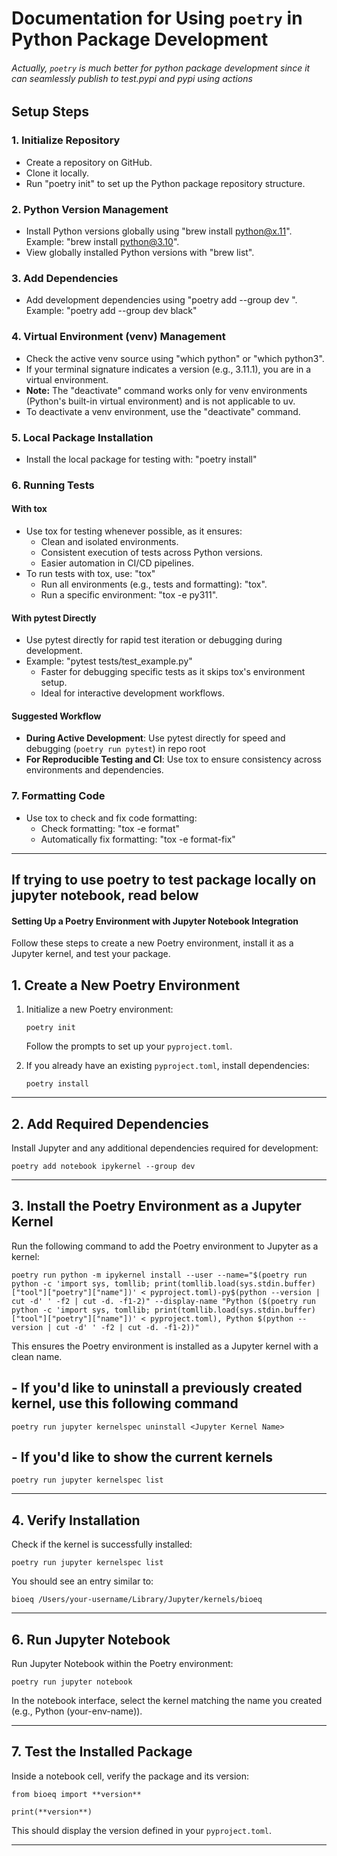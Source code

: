 # Documentation for Using `poetry` in Python Package Development

###### Actually, `poetry` is much better for python package development since it can seamlessly publish to test.pypi and pypi using actions

## Setup Steps

### 1. Initialize Repository

- Create a repository on GitHub.
- Clone it locally.
- Run "poetry init" to set up the Python package repository structure.

### 2. Python Version Management

- Install Python versions globally using "brew install python@x.11".
  Example: "brew install python@3.10".
- View globally installed Python versions with "brew list".

### 3. Add Dependencies

- Add development dependencies using "poetry add --group dev <deps>".
  Example: "poetry add --group dev black"

### 4. Virtual Environment (venv) Management

- Check the active venv source using "which python" or "which python3".
- If your terminal signature indicates a version (e.g., 3.11.1), you are in a virtual environment.
- **Note:** The "deactivate" command works only for venv environments (Python's built-in virtual environment) and is not applicable to uv.
- To deactivate a venv environment, use the "deactivate" command.

### 5. Local Package Installation

- Install the local package for testing with:
  "poetry install"

### 6. Running Tests

#### With tox

- Use tox for testing whenever possible, as it ensures:
  - Clean and isolated environments.
  - Consistent execution of tests across Python versions.
  - Easier automation in CI/CD pipelines.
- To run tests with tox, use:
  "tox"
  - Run all environments (e.g., tests and formatting): "tox".
  - Run a specific environment: "tox -e py311".

#### With pytest Directly

- Use pytest directly for rapid test iteration or debugging during development.
- Example:
  "pytest tests/test_example.py"
  - Faster for debugging specific tests as it skips tox's environment setup.
  - Ideal for interactive development workflows.

#### Suggested Workflow

- **During Active Development**: Use pytest directly for speed and debugging (`poetry run pytest`) in repo root
- **For Reproducible Testing and CI**: Use tox to ensure consistency across environments and dependencies.

### 7. Formatting Code

- Use tox to check and fix code formatting:
  - Check formatting:
    "tox -e format"
  - Automatically fix formatting:
    "tox -e format-fix"

---

## If trying to use poetry to test package locally on jupyter notebook, read below

#### Setting Up a Poetry Environment with Jupyter Notebook Integration

Follow these steps to create a new Poetry environment, install it as a Jupyter kernel, and test your package.

## 1. Create a New Poetry Environment

1. Initialize a new Poetry environment:

    `poetry init`

    Follow the prompts to set up your `pyproject.toml`.

2. If you already have an existing `pyproject.toml`, install dependencies:

    `poetry install`

---

## 2. Add Required Dependencies

Install Jupyter and any additional dependencies required for development:

`poetry add notebook ipykernel --group dev`

---

## 3. Install the Poetry Environment as a Jupyter Kernel

Run the following command to add the Poetry environment to Jupyter as a kernel:

`poetry run python -m ipykernel install --user --name="$(poetry run python -c 'import sys, tomllib; print(tomllib.load(sys.stdin.buffer)["tool"]["poetry"]["name"])' < pyproject.toml)-py$(python --version | cut -d' ' -f2 | cut -d. -f1-2)" --display-name "Python ($(poetry run python -c 'import sys, tomllib; print(tomllib.load(sys.stdin.buffer)["tool"]["poetry"]["name"])' < pyproject.toml), Python $(python --version | cut -d' ' -f2 | cut -d. -f1-2))"`

This ensures the Poetry environment is installed as a Jupyter kernel with a clean name.

## - If you'd like to uninstall a previously created kernel, use this following command

`poetry run jupyter kernelspec uninstall <Jupyter Kernel Name>`

## - If you'd like to show the current kernels

`poetry run jupyter kernelspec list`

---

## 4. Verify Installation

Check if the kernel is successfully installed:

`poetry run jupyter kernelspec list`

You should see an entry similar to:

`bioeq /Users/your-username/Library/Jupyter/kernels/bioeq`

---

## 6. Run Jupyter Notebook

Run Jupyter Notebook within the Poetry environment:

`poetry run jupyter notebook`

In the notebook interface, select the kernel matching the name you created (e.g., Python (your-env-name)).

---

## 7. Test the Installed Package

Inside a notebook cell, verify the package and its version:

`from bioeq import **version**`

`print(**version**)`

This should display the version defined in your `pyproject.toml`.

---
